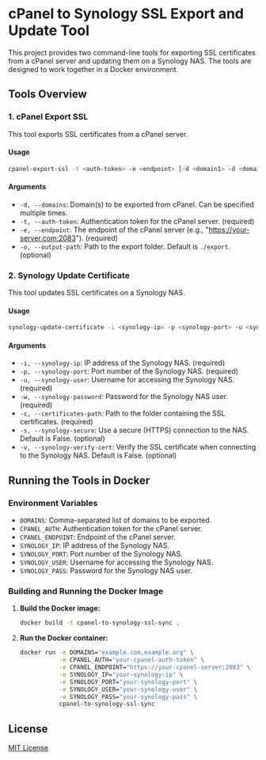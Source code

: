 # cPanel to Synology SSL Export and Update Tool

This project provides two command-line tools for exporting SSL certificates from a cPanel server and updating them on a Synology NAS. The tools are designed to work together in a Docker environment.

## Tools Overview

### 1. cPanel Export SSL
This tool exports SSL certificates from a cPanel server.

#### Usage
```sh
cpanel-export-ssl -t <auth-token> -e <endpoint> [-d <domain1> -d <domain2> ...] [-o <output-path>]
```

#### Arguments
- `-d, --domains`: Domain(s) to be exported from cPanel. Can be specified multiple times.
- `-t, --auth-token`: Authentication token for the cPanel server. (required)
- `-e, --endpoint`: The endpoint of the cPanel server (e.g., "https://your-server.com:2083"). (required)
- `-o, --output-path`: Path to the export folder. Default is `./export`. (optional)

### 2. Synology Update Certificate
This tool updates SSL certificates on a Synology NAS.

#### Usage
```sh
synology-update-certificate -i <synology-ip> -p <synology-port> -u <synology-user> -w <synology-password> -c <certificates-path> [-s] [-v]
```

#### Arguments
- `-i, --synology-ip`: IP address of the Synology NAS. (required)
- `-p, --synology-port`: Port number of the Synology NAS. (required)
- `-u, --synology-user`: Username for accessing the Synology NAS. (required)
- `-w, --synology-password`: Password for the Synology NAS user. (required)
- `-c, --certificates-path`: Path to the folder containing the SSL certificates. (required)
- `-s, --synology-secure`: Use a secure (HTTPS) connection to the NAS. Default is False. (optional)
- `-v, --synology-verify-cert`: Verify the SSL certificate when connecting to the Synology NAS. Default is False. (optional)

## Running the Tools in Docker

### Environment Variables
- `DOMAINS`: Comma-separated list of domains to be exported.
- `CPANEL_AUTH`: Authentication token for the cPanel server.
- `CPANEL_ENDPOINT`: Endpoint of the cPanel server.
- `SYNOLOGY_IP`: IP address of the Synology NAS.
- `SYNOLOGY_PORT`: Port number of the Synology NAS.
- `SYNOLOGY_USER`: Username for accessing the Synology NAS.
- `SYNOLOGY_PASS`: Password for the Synology NAS user.

### Building and Running the Docker Image
1. **Build the Docker image:**
   ```sh
   docker build -t cpanel-to-synology-ssl-sync .
   ```

2. **Run the Docker container:**
   ```sh
   docker run -e DOMAINS="example.com,example.org" \
              -e CPANEL_AUTH="your-cpanel-auth-token" \
              -e CPANEL_ENDPOINT="https://your-cpanel-server:2083" \
              -e SYNOLOGY_IP="your-synology-ip" \
              -e SYNOLOGY_PORT="your-synology-port" \
              -e SYNOLOGY_USER="your-synology-user" \
              -e SYNOLOGY_PASS="your-synology-pass" \
              cpanel-to-synology-ssl-sync
   ```

## License
[MIT License](LICENSE)
